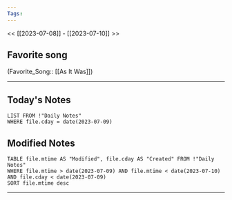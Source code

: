 ```yaml
---
Tags:
---
```

<< [[2023-07-08]] - [[2023-07-10]] >>
## Favorite song
(Favorite_Song:: [[As It Was]])

___
## Today's Notes
```dataview
LIST FROM !"Daily Notes"
WHERE file.cday = date(2023-07-09)
```
## Modified Notes
```dataview
TABLE file.mtime AS "Modified", file.cday AS "Created" FROM !"Daily Notes" 
WHERE file.mtime > date(2023-07-09) AND file.mtime < date(2023-07-10) AND file.cday < date(2023-07-09)
SORT file.mtime desc
```
___
